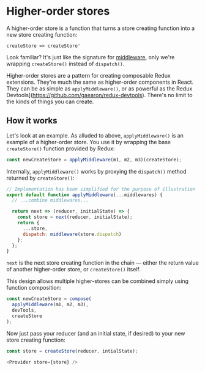Higher-order stores
===================

A higher-order store is a function that turns a store creating function into a new store creating function:

```
createStore => createStore'
```

Look familiar? It's just like the signature for [middleware](middleware.md), only we're wrapping `createStore()` instead of `dispatch()`.

Higher-order stores are a pattern for creating composable Redux extensions. They're much the same as higher-order components in React. They can be as simple as `applyMiddleware()`, or as powerful as the Redux Devtools](https://github.com/gaearon/redux-devtools). There's no limit to the kinds of things you can create.

## How it works

Let's look at an example. As alluded to above, `applyMiddleware()` is an example of a higher-order store. You use it by wrapping the base `createStore()` function provided by Redux:

```js
const newCreateStore = applyMiddleware(m1, m2, m3)(createStore);
```

Internally, `applyMiddleware()` works by proxying the `dispatch()` method returned by `createStore()`:

```js
// Implementation has been simplified for the purpose of illustration
export default function applyMiddleware(...middlewares) {
  // ...combine middlewares...

  return next => (reducer, initialState) => {
    const store = next(reducer, initialState);
    return {
      ...store,
      dispatch: middleware(store.dispatch)
    };
  };
}
```

`next` is the next store creating function in the chain — either the return value of another higher-order store, or `createStore()` itself.

This design allows multiple higher-stores can be combined simply using function composition:

```js
const newCreateStore = compose(
  applyMiddleware(m1, m2, m3),
  devTools,
  createStore
);
```

Now just pass your reducer (and an initial state, if desired) to your new store creating function:

```js
const store = createStore(reducer, intialState);

<Provider store={store} />
```

